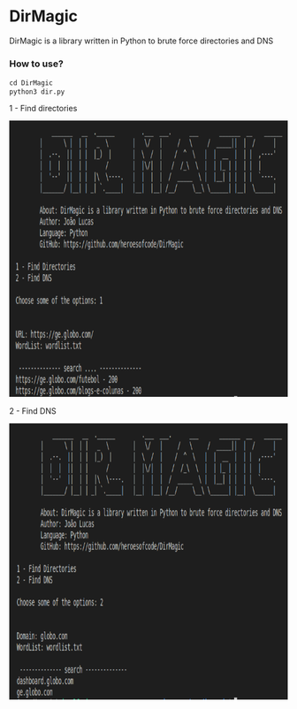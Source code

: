 # DirMagic

DirMagic is a library written in Python to brute force directories and DNS

### How to use?

```
cd DirMagic
python3 dir.py
```

1 - Find directories

<img src="https://github.com/heroesofcode/DirMagic/blob/master/assets/dir.png" width="850px" height="500px">

2 - Find DNS

<img src="https://github.com/heroesofcode/DirMagic/blob/master/assets/dns.png" width="850px" height="500px">
